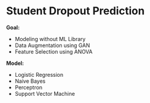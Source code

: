 # Student Dropout Prediction
**Goal:** 
- Modeling without ML Library
- Data Augmentation using GAN
- Feature Selection using ANOVA

**Model:**
- Logistic Regression
- Naive Bayes
- Perceptron
- Support Vector Machine

